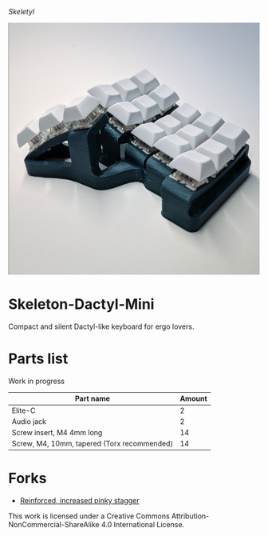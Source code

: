 *Skeletyl*


![](skel.png)

# Skeleton-Dactyl-Mini

Compact and silent Dactyl-like keyboard for ergo lovers.

# Parts list

Work in progress 

| Part name  | Amount |
| ------------- | ------------- |
| Elite-C  | 2  |
| Audio jack  | 2  |
| Screw insert, M4 4mm long | 14  |
| Screw, M4, 10mm, tapered (Torx recommended) | 14  |

# Forks

- [Reinforced, increased pinky stagger](https://github.com/dereknheiley/Skeleton-Dactyl-Mini)


This work is licensed under a Creative Commons Attribution-NonCommercial-ShareAlike 4.0 International License.
